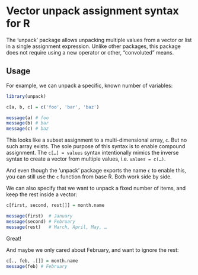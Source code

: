 # Vector unpack assignment syntax for R

The ‘unpack’ package allows unpacking multiple values from a vector or list in a
single assignment expression. Unlike other packages, this package does not
require using a new operator or other, “convoluted” means.

## Usage

For example, we can unpack a specific, known number of variables:

```r
library(unpack)

c[a, b, c] = c('foo', 'bar', 'baz')

message(a) # foo
message(b) # bar
message(c) # baz
```

This looks like a subset assignment to a multi-dimensional array, `c`. But no
such array exists. The sole purpose of this syntax is to enable compound
assignment. The `c[…] = values` syntax intentionally mimics the inverse syntax
to create a vector from multiple values, i.e. `values = c(…)`.

And even though the ‘unpack’ package exports the name `c` to enable this, you
can still use the `c` function from base R. Both work side by side.

We can also specify that we want to unpack a fixed number of items, and keep the
rest inside a vector:

```r
c[first, second, rest[]] = month.name

message(first)  # January
message(second) # February
message(rest)   # March, April, May, …
```

Great!

And maybe we only cared about February, and want to ignore the rest:

```r
c[., feb, .[]] = month.name
message(feb) # February
```
